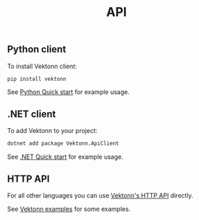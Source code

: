 ﻿---
title: API
---


## Python client

To install Vektonn client:

```bash
pip install vektonn
```

See [Python Quick start](https://github.com/vektonn/vektonn-examples/tree/master/quick-start/python) for example usage.


## .NET client

To add Vektonn to your project:

```cmd
dotnet add package Vektonn.ApiClient
```

See [.NET Quick start](https://github.com/vektonn/vektonn-examples/tree/master/quick-start/dotnet) for example usage.


## HTTP API

For all other languages you can use [Vektonn's HTTP API](https://vektonn.github.io/vektonn/swagger/) directly.

See [Vektonn examples](https://github.com/vektonn/vektonn-examples) for some examples.

